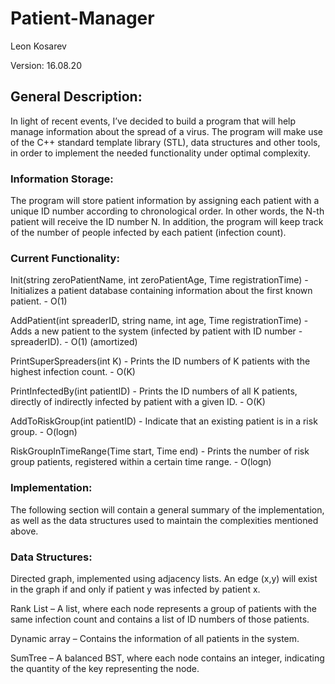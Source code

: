 # Patient-Manager

Leon Kosarev 

Version: 16.08.20 

## General Description: 

In light of recent events, I’ve decided to build a program that will help manage information about the spread of a virus. The program will make use of the C++ standard template library (STL), data structures and other tools, in order to implement the needed functionality  under optimal complexity. 

### Information Storage: 

The program will store patient information by assigning each patient with a unique ID number according to chronological order. In other words, the N-th patient will receive the ID number N. In addition, the program will keep track of the number of people infected by each patient (infection count). 

### Current Functionality: 

Init(string zeroPatientName, int zeroPatientAge, Time registrationTime) - Initializes a patient database containing information about the first known patient. - O(1) 

AddPatient(int spreaderID, string name, int age, Time registrationTime) - Adds a new patient to the system (infected by patient with ID number - spreaderID). -  O(1) (amortized) 

PrintSuperSpreaders(int K) - Prints the ID numbers of K patients with the highest infection count. - O(K) 

PrintInfectedBy(int patientID) - Prints the ID numbers of all K patients, directly of indirectly infected by patient with a given ID. - O(K) 

AddToRiskGroup(int patientID) - Indicate that an existing patient is in a risk group. - O(logn) 

RiskGroupInTimeRange(Time start, Time end) - Prints the number of risk group patients, registered within a certain time range. - O(logn) 

### Implementation: 

The following section will contain a general summary of the implementation, as well as the data structures used to maintain the complexities mentioned above. 

### Data Structures: 

Directed graph, implemented using adjacency lists. An edge (x,y) will exist in the graph if and only if patient y was infected by patient x. 

Rank List – A list, where each node represents a group of patients with the same infection count and contains a list of ID numbers of those patients. 

Dynamic array – Contains the information of all patients in the system. 

SumTree – A balanced BST,  where each node contains an integer, indicating the quantity of the key representing the node. 

 

